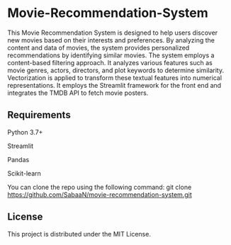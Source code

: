 # Movie-Recommendation-System

This Movie Recommendation System is designed to help users discover new movies based on their interests and preferences. By analyzing the content and data of movies, the system provides personalized recommendations by identifying similar movies.
The system employs a content-based filtering approach. It analyzes various features such as movie genres, actors, directors, and plot keywords to determine similarity. Vectorization is applied to transform these textual features into numerical representations.
It employs the Streamlit framework for the front end and integrates the TMDB API to fetch movie posters.



## Requirements

Python 3.7+

Streamlit

Pandas

Scikit-learn





You can clone the repo using the following command:
git clone https://github.com/SabaaN/movie-recommendation-system.git


## License
This project is distributed under the MIT License. 
